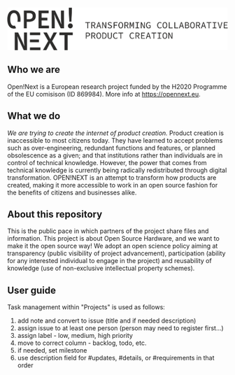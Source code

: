 ![Logo-full-black.png](.\img\Logo-full-black.png)

## Who we are

Open!Next is a European research project funded by the H2020 Programme of the EU comisison (ID 869984). More info at https://opennext.eu.

## What we do

*We are trying to create the internet of product creation.* Product creation is inaccessible to most citizens today. They have learned to accept problems such as over-engineering, redundant functions and features, or planned obsolescence as a given; and that institutions rather than individuals are in control of technical knowledge. However, the power that comes from technical knowledge is currently being radically redistributed through digital transformation. OPEN!NEXT is an attempt to transform how products are created, making it more accessible to work in an open source fashion for the benefits of citizens and businesses alike.

## About this repository

This is the public pace in which partners of the project share files and information. This project is about Open Source Hardware, and we want to make it the open source way! We adopt an open science policy aiming at transparency (public visibility of project advancement), participation (ability for any interested individual to engage in the project) and reusability of knowledge (use of non-exclusive intellectual property schemes).

## User guide

Task management within "Projects" is used as follows:
  1. add note and convert to issue (title and if needed description)
  2. assign issue to at least one person (person may need to register first...)
  3. assign label - low, medium, high priority
  4. move to correct column - backlog, todo, etc.
  5. if needed, set milestone
  6. use description field for #updates, #details, or #requirements in that order
